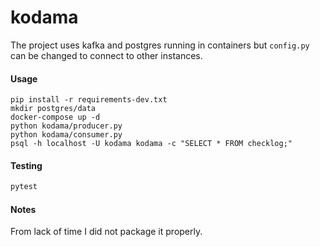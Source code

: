 # kodama

The project uses kafka and postgres running in containers but `config.py` can be changed to connect to other instances.

#### Usage
```
pip install -r requirements-dev.txt
mkdir postgres/data
docker-compose up -d
python kodama/producer.py
python kodama/consumer.py
psql -h localhost -U kodama kodama -c "SELECT * FROM checklog;"
```

#### Testing
```bash
pytest
```


#### Notes

From lack of time I did not package it properly.